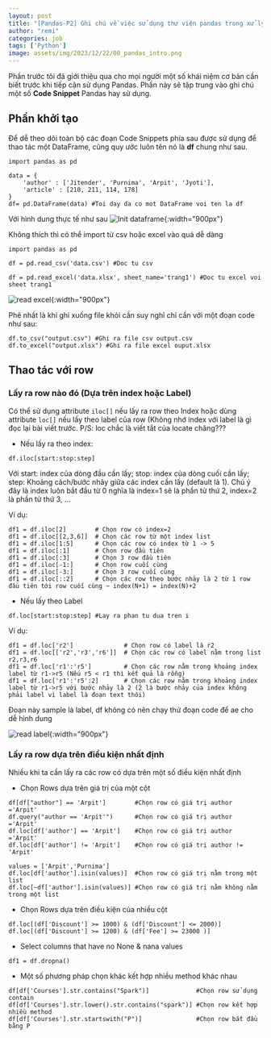 ```yaml
---
layout: post
title: "[Pandas-P2] Ghi chú về việc sử dụng thư viện pandas trong xử lý file excel, csv,"
author: "remi"
categories: job
tags: ['Python']
image: assets/img/2023/12/22/00_pandas_intro.png
---
```


Phần trước tôi đã giới thiệu qua cho mọi người một số khái niệm cơ bản cần biết trước khi tiếp cận sử dụng Pandas. Phần này sẽ tập trung vào ghi chú một số **Code Snippet**  Pandas hay sử dụng.

## Phần khởi tạo
Để dễ theo dõi toàn bộ các đoạn Code Snippets phía sau được sử dụng để thao tác một DataFrame, cũng quy ước luôn tên nó là **df** chung như sau.

```
import pandas as pd
  
data = {
    'author' : ['Jitender', 'Purnima', 'Arpit', 'Jyoti'],
    'article' : [210, 211, 114, 178]
}
df= pd.DataFrame(data) #Toi day da co mot DataFrame voi ten la df
```

Với hình dung thực tế như sau
![Init dataframe]( {{site.url}}/assets/img/2023/12/22/01_pandas_init.png){:width="900px"}

Không thích thì có thể import từ csv hoặc excel vào quá dễ dàng
```
import pandas as pd

df = pd.read_csv('data.csv') #Doc tu csv

df = pd.read_excel('data.xlsx', sheet_name='trang1') #Doc tu excel voi sheet trang1
```
![read excel]( {{site.url}}/assets/img/2023/12/22/02_pandas_excel.png){:width="900px"}

Phê nhất là khi ghi xuống file khỏi cần suy nghĩ chỉ cần với một đoạn code như sau:
```
df.to_csv("output.csv") #Ghi ra file csv output.csv
df.to_excel("output.xlsx") #Ghi ra file excel ouput.xlsx
```
## Thao tác với row
### Lấy ra row nào đó (Dựa trên index hoặc Label)
Có thể sử dụng attribute `iloc[]` nếu lấy ra row theo Index hoặc dùng attribute `loc[]` nếu lấy theo label của row (Không nhớ index với label là gì đọc lại bài viết trước. P/S: loc chắc là viết tắt của locate chăng???

+ Nếu lấy ra theo index:

```
df.iloc[start:stop:step] 
```

Với start: index của dòng đầu cần lấy; stop: index của dòng cuối cần lấy; step: Khoảng cách/bước nhảy giữa các index cần lấy (default là 1). Chú ý đây là index luôn bắt đầu từ 0 nghĩa là index=1 sẽ là phần tử thứ 2, index=2 là phần tử thứ 3, ...

Ví dụ:
```
df1 = df.iloc[2]        # Chọn row có index=2
df1 = df.iloc[[2,3,6]]  # Chọn các row từ một index list
df1 = df.iloc[1:5]      # Chọn các row có index từ 1 -> 5
df1 = df.iloc[:1]       # Chọn row đầu tiên
df1 = df.iloc[:3]       # Chọn 3 row đầu tiên
df1 = df.iloc[-1:]      # Chọn row cuối cùng
df1 = df.iloc[-3:]      # Chọn 3 row cuối cùng
df1 = df.iloc[::2]      # Chọn các row theo bước nhảy là 2 từ 1 row đầu tiên tới row cuối cùng ~ index(N+1) = index(N)+2
```

+ Nếu lấy theo Label

```
df.loc[start:stop:step] #Lay ra phan tu dua tren i
```
Ví dụ:

```
df1 = df.loc['r2']              # Chọn row có label là r2
df1 = df.loc[['r2','r3','r6']]  # Chọn các row có label nằm trong list r2,r3,r6
df1 = df.loc['r1':'r5']         # Chọn các row nằm trong khoảng index label từ r1->r5 (Nếu r5 < r1 thì kết quả là rỗng)
df1 = df.loc['r1':'r5':2]       # Chọn các row nằm trong khoảng index label từ r1->r5 với bước nhảy là 2 (2 là bước nhảy của index không phải label vì label là đoạn text thôi)
```

Đoạn này sample là label, df không có nên chạy thử đoạn code để ae cho dễ hình dung

![read label]( {{site.url}}/assets/img/2023/12/22/03_pandas_label.png){:width="900px"}

### Lấy ra row dựa trên điều kiện nhất định

Nhiều khi ta cần lấy ra các row có dựa trên một số điều kiện nhất định

+ Chọn Rows dựa trên giá trị của một cột

```
df[df["author"] == 'Arpit']        #Chọn row có giá trị author ='Arpit'
df.query("author == 'Arpit'")      #Chọn row có giá trị author ='Arpit'
df.loc[df['author'] == 'Arpit']    #Chọn row có giá trị author ='Arpit'
df.loc[df['author'] != 'Arpit']    #Chọn row có giá trị author != 'Arpit'

values = ['Arpit','Purnima']
df.loc[df['author'].isin(values)]  #Chọn row có giá trị nằm trong một list
df.loc[~df['author'].isin(values)] #Chọn row có giá trị nằm không nằm trong một list
```

+ Chọn Rows dựa trên điều kiện của nhiều cột

```
df.loc[(df['Discount'] >= 1000) & (df['Discount'] <= 2000)]
df.loc[(df['Discount'] >= 1200) & (df['Fee'] >= 23000 )]
```

+ Select columns that have no None & nana values

```
df1 = df.dropna()
```

+ Một số phương pháp chọn khác kết hợp nhiều method khác nhau

```
df[df['Courses'].str.contains("Spark")]             #Chọn row sử dụng contain
df[df['Courses'].str.lower().str.contains("spark")] #Chọn row kết hợp nhiều method
df[df['Courses'].str.startswith("P")]               #Chọn row bắt đầu bằng P
```